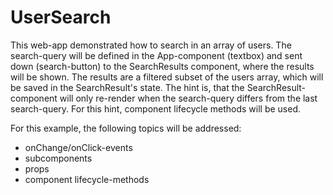 # UserSearch

This web-app demonstrated how to search in an array of users. The search-query will
be defined in the App-component (textbox) and sent down (search-button) to the 
SearchResults component, where the results will be shown. The results are a filtered subset
of the users array, which will be saved in the SearchResult's state. The hint is,
that the SearchResult-component will only re-render when the search-query differs from
the last search-query. For this hint, component lifecycle methods will be used.

For this example, the following topics will be addressed:
- onChange/onClick-events
- subcomponents
- props
- component lifecycle-methods